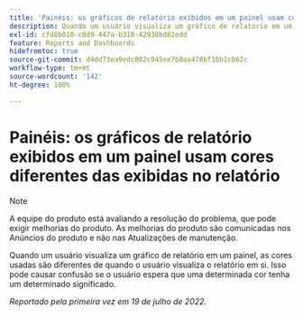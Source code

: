 ```yaml
---
title: 'Painéis: os gráficos de relatório exibidos em um painel usam cores diferentes das exibidas no relatório'
description: Quando um usuário visualiza um gráfico de relatório em um painel, as cores usadas são diferentes de quando o usuário visualiza o relatório em si. Isso pode causar confusão se o usuário espera que uma determinada cor tenha um determinado significado.
exl-id: cfd8b018-c0d9-447a-b318-42938bd82edd
feature: Reports and Dashboards
hidefromtoc: true
source-git-commit: d4dd73ea9edc802c945ee7b8aa478bf18b1c662c
workflow-type: tm+mt
source-wordcount: '142'
ht-degree: 100%

---
```


# Painéis: os gráficos de relatório exibidos em um painel usam cores diferentes das exibidas no relatório

<!--Converted to story-->

>[!NOTE]
>
>A equipe do produto está avaliando a resolução do problema, que pode exigir melhorias do produto. As melhorias do produto são comunicadas nos Anúncios do produto e não nas Atualizações de manutenção.

Quando um usuário visualiza um gráfico de relatório em um painel, as cores usadas são diferentes de quando o usuário visualiza o relatório em si. Isso pode causar confusão se o usuário espera que uma determinada cor tenha um determinado significado.

_Reportado pela primeira vez em 19 de julho de 2022._
